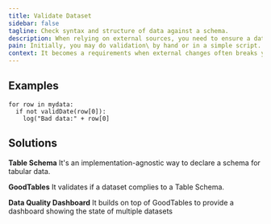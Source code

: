 ```yaml
---
title: Validate Dataset
sidebar: false
tagline: Check syntax and structure of data against a schema.
description: When relying on external sources, you need to ensure a dataset remains valid over time.
pain: Initially, you may do validation\ by hand or in a simple script. Over time, the Frictionless Data-way is to declare expectations in a file and have a library to continuously verify that for you.
context: It becomes a requirements when external changes often breaks your pipeline.
---
```


<JobsDiagram selected="validate-dataset"></JobsDiagram>

## Examples

```
for row in mydata:
  if not validDate(row[0]):
    log("Bad data:" + row[0]
```

## Solutions

**Table Schema**
It's an implementation-agnostic way to declare a schema for tabular data.
 
**GoodTables**
It validates if a dataset complies to a Table Schema.
 
**Data Quality Dashboard**
It builds on top of GoodTables to provide a dashboard showing the state of multiple datasets


<script>
import JobsDiagram from "@theme/components/JobsDiagram.vue";

export default {
  components: { JobsDiagram }
};
</script>
